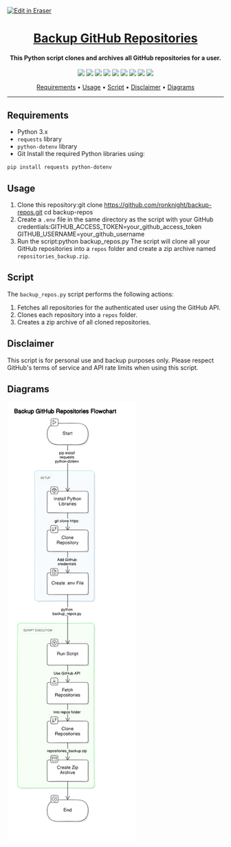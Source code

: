 <p><a target="_blank" href="https://app.eraser.io/workspace/ylnmyhe3avCgFCbxxDp6" id="edit-in-eraser-github-link"><img alt="Edit in Eraser" src="https://firebasestorage.googleapis.com/v0/b/second-petal-295822.appspot.com/o/images%2Fgithub%2FOpen%20in%20Eraser.svg?alt=media&amp;token=968381c8-a7e7-472a-8ed6-4a6626da5501"></a></p>


<h1 align="center"><a href="https://github.com/ronknight/backup-repos">Backup GitHub Repositories</a></h1>

<h4 align="center">This Python script clones and archives all GitHub repositories for a user.</h4>

<p align="center">
<a href="https://twitter.com/PinoyITSolution"><img src="https://img.shields.io/twitter/follow/PinoyITSolution?style=social"></a>
<a href="https://github.com/ronknight?tab=followers"><img src="https://img.shields.io/github/followers/ronknight?style=social"></a>
<a href="https://github.com/ronknight/ronknight/stargazers"><img src="https://img.shields.io/github/stars/BEPb/BEPb.svg?logo=github"></a>
<a href="https://github.com/ronknight/ronknight/network/members"><img src="https://img.shields.io/github/forks/BEPb/BEPb.svg?color=blue&logo=github"></a>
<a href="https://youtube.com/@PinoyITSolution"><img src="https://img.shields.io/youtube/channel/subscribers/UCeoETAlg3skyMcQPqr97omg"></a>
<a href="https://github.com/ronknight/backup-repos/issues"><img src="https://img.shields.io/badge/contributions-welcome-brightgreen.svg?style=flat"></a>
<a href="https://github.com/ronknight/backup-repos/blob/master/LICENSE"><img src="https://img.shields.io/badge/License-MIT-yellow.svg"></a>
<a href="#"><img src="https://img.shields.io/badge/Made%20with-Python-1f425f.svg"></a>
<a href="https://github.com/ronknight"><img src="https://img.shields.io/badge/Made%20with%20%F0%9F%A4%8D%20by%20-%20Ronknight%20-%20red"></a>
</p>

<p align="center">
  <a href="#requirements">Requirements</a> •
  <a href="#usage">Usage</a> •
  <a href="#script">Script</a> •
  <a href="#disclaimer">Disclaimer</a> •
  <a href="#diagrams">Diagrams</a>
</p>

---

## Requirements
- Python 3.x
- `requests`  library
- `python-dotenv`  library
- Git
Install the required Python libraries using:

```
pip install requests python-dotenv
```

## Usage
1. Clone this repository:git clone https://github.com/ronknight/backup-repos.git
cd backup-repos
2. Create a `.env`  file in the same directory as the script with your GitHub credentials:GITHUB_ACCESS_TOKEN=your_github_access_token
GITHUB_USERNAME=your_github_username
3. Run the script:python backup_repos.py
The script will clone all your GitHub repositories into a `repos` folder and create a zip archive named `repositories_backup.zip`.

## Script
The `backup_repos.py` script performs the following actions:

1. Fetches all repositories for the authenticated user using the GitHub API.
2. Clones each repository into a `repos`  folder.
3. Creates a zip archive of all cloned repositories.

## Disclaimer
This script is for personal use and backup purposes only. Please respect GitHub's terms of service and API rate limits when using this script.

<!-- eraser-additional-content -->
## Diagrams
<!-- eraser-additional-files -->
<a href="/README-Backup GitHub Repositories Flowchart-1.eraserdiagram" data-element-id="por_TtmEsP8KnFivkvoWa"><img src="/.eraser/ylnmyhe3avCgFCbxxDp6___3Jivg2tjMecMlrHwbIVIBR8f7U03___---diagram----3f0324b45fb8d604639b4851506d5ca3-Backup-GitHub-Repositories-Flowchart.png" alt="" data-element-id="por_TtmEsP8KnFivkvoWa" /></a>
<!-- end-eraser-additional-files -->
<!-- end-eraser-additional-content -->
<!--- Eraser file: https://app.eraser.io/workspace/ylnmyhe3avCgFCbxxDp6 --->